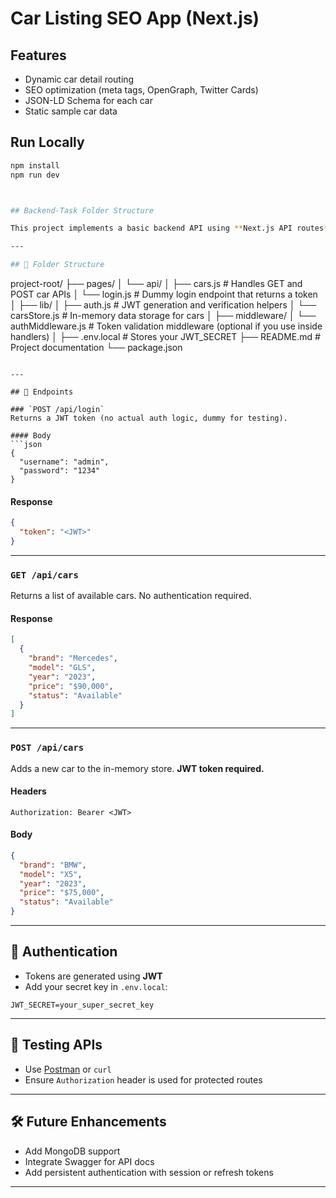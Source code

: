 # Car Listing SEO App (Next.js)

## Features
- Dynamic car detail routing
- SEO optimization (meta tags, OpenGraph, Twitter Cards)
- JSON-LD Schema for each car
- Static sample car data

## Run Locally
```bash
npm install
npm run dev



## Backend-Task Folder Structure

This project implements a basic backend API using **Next.js API routes**, designed for a car listing system with login and JWT authentication.

---

## 📁 Folder Structure

```
project-root/
├── pages/
│   └── api/
│       ├── cars.js           # Handles GET and POST car APIs
│       └── login.js          # Dummy login endpoint that returns a token
│
├── lib/
│   ├── auth.js              # JWT generation and verification helpers
│   └── carsStore.js         # In-memory data storage for cars
│
├── middleware/
│   └── authMiddleware.js    # Token validation middleware (optional if you use inside handlers)
│
├── .env.local               # Stores your JWT_SECRET
├── README.md                # Project documentation
└── package.json
```

---

## 🔧 Endpoints

### `POST /api/login`
Returns a JWT token (no actual auth logic, dummy for testing).

#### Body
```json
{
  "username": "admin",
  "password": "1234"
}
```

#### Response
```json
{
  "token": "<JWT>"
}
```

---

### `GET /api/cars`
Returns a list of available cars. No authentication required.

#### Response
```json
[
  {
    "brand": "Mercedes",
    "model": "GLS",
    "year": "2023",
    "price": "$90,000",
    "status": "Available"
  }
]
```

---

### `POST /api/cars`
Adds a new car to the in-memory store. **JWT token required.**

#### Headers
```
Authorization: Bearer <JWT>
```

#### Body
```json
{
  "brand": "BMW",
  "model": "X5",
  "year": "2023",
  "price": "$75,000",
  "status": "Available"
}
```

---

## 🔐 Authentication
- Tokens are generated using **JWT**
- Add your secret key in `.env.local`:

```
JWT_SECRET=your_super_secret_key
```

---

## 🧪 Testing APIs
- Use [Postman](https://www.postman.com/) or `curl`
- Ensure `Authorization` header is used for protected routes

---

## 🛠️ Future Enhancements
- Add MongoDB support
- Integrate Swagger for API docs
- Add persistent authentication with session or refresh tokens

---